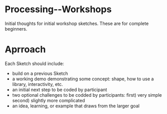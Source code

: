 Processing--Workshops
=====================

Initial thoughts for initial workshop sketches. These are for complete beginners.

Aprroach
=====================

Each Sketch should include:

* build on a previous Sketch
* a working demo demonstrating some concept: shape, how to use a library, interactivity, etc.
* an initial next step to be coded by participant
* two optional challenges to be codded by participants: first) very simple second) slightly more complicated
* an idea, learning, or example that draws from the larger goal
